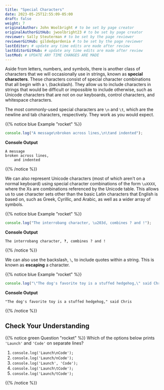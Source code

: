 ```yaml
---
title: "Special Characters"
date: 2023-05-25T12:55:09-05:00
draft: false
weight: 7
originalAuthor: John Woolbright # to be set by page creator
originalAuthorGitHub: jwoolbright23 # to be set by page creator
reviewer: Sally Steuterman # to be set by the page reviewer
reviewerGitHub: gildedgardenia # to be set by the page reviewer
lastEditor: # update any time edits are made after review
lastEditorGitHub: # update any time edits are made after review
lastMod: # UPDATE ANY TIME CHANGES ARE MADE
---
```


Aside from letters, numbers, and symbols, there is another class of characters
that we will occasionally use in strings, known as **special characters**.
These characters consist of special character combinations that all begin with
a `\` (backslash). They allow us to include characters in strings that would
be difficult or impossible to include otherwise, such as Unicode characters
that are not on our keyboards, control characters, and whitespace characters.

The most commonly-used special characters are `\n` and `\t`, which are the
newline and tab characters, respectively. They work as you would expect.

{{% notice blue Example "rocket" %}}
```javascript
console.log("A message\nbroken across lines,\n\tand indented");
```
**Console Output**
```console
A message
broken across lines,
    and indented
```
{{% /notice %}}

We can also represent Unicode characters (most of which aren't on a normal keyboard) using special character combinations of the form `\uXXXX`, where the Xs are combinations referenced by the Unicode table. This allows us to use character sets other than the basic Latin characters that English is based on, such as Greek, Cyrillic, and Arabic, as well as a wider array of symbols.

{{% notice blue Example "rocket" %}}
```javascript
console.log("The interrobang character, \u203d, combines ? and !");
```

**Console Output**

```console
The interrobang character, ‽, combines ? and !
```
{{% /notice %}}

We can also use the backslash, `\`, to include quotes within a string. This
is known as **escaping** a character.

{{% notice blue Example "rocket" %}}
```javascript
console.log("\"The dog's favorite toy is a stuffed hedgehog,\" said Chris");
```

**Console Output**


```console
"The dog's favorite toy is a stuffed hedgehog," said Chris
```
{{% /notice %}}

## Check Your Understanding

{{% notice green Question "rocket" %}}
Which of the options below prints `'Launch'` and `'Code'` on separate
lines?

1. `console.log('Launch\nCode');`
1. `console.log('Launch/nCode');`
1. `console.log('Launch', 'Code');`
1. `console.log('Launch\tCode');`
1. `console.log('Launch/tCode');`

<!-- Solution: Option 1 -->
{{% /notice %}}